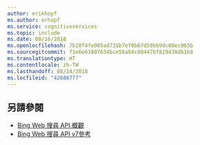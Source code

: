 ```yaml
---
author: erikhopf
ms.author: erhopf
ms.service: cognitiveservices
ms.topic: include
ms.date: 08/16/2018
ms.openlocfilehash: 7b28f4fe005ad735b7ef0b67d59bb9dc08ec065b
ms.sourcegitcommit: f1e6e61807634bce56a64c00447bf819438db1b8
ms.translationtype: HT
ms.contentlocale: zh-TW
ms.lasthandoff: 08/24/2018
ms.locfileid: "42888777"
---
```

## <a name="see-also"></a>另請參閱

* [Bing Web 搜尋 API 概觀](../articles/cognitive-services/Bing-Web-Search/overview.md)
* [Bing Web 搜尋 API v7參考](https://docs.microsoft.com/rest/api/cognitiveservices/bing-web-api-v7-reference)
